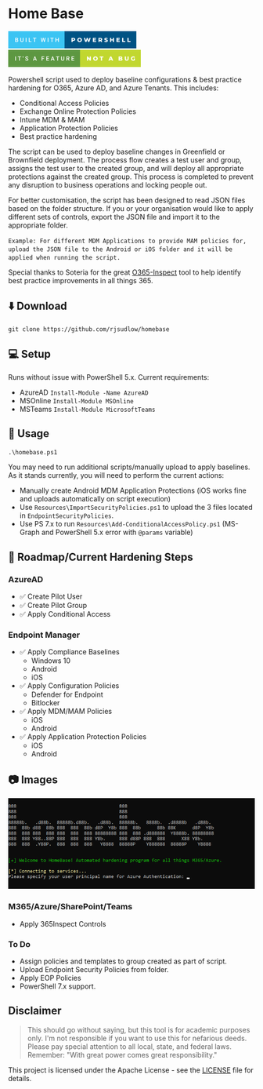 # Home Base
![Screenshot](./misc/built-with-powershell.png)
![feature-not-a-bug](./misc/it's-a-feature-not-a-bug.png)

Powershell script used to deploy baseline configurations & best practice hardening for O365, Azure AD, and Azure Tenants. This includes:
* Conditional Access Policies
* Exchange Online Protection Policies
* Intune MDM & MAM
* Application Protection Policies
* Best practice hardening

The script can be used to deploy baseline changes in Greenfield or Brownfield deployment. The process flow creates a test user and group, assigns the test user to the created group, and will deploy all appropriate protections against the created group. This process is completed to prevent any disruption to business operations and locking people out.

For better customisation, the script has been designed to read JSON files based on the folder structure. If you or your organisation would like to apply different sets of controls, export the JSON file and import it to the appropriate folder.

`Example: For different MDM Applications to provide MAM policies for, upload the JSON file to the Android or iOS folder and it will be applied when running the script.`

Special thanks to Soteria for the great [O365-Inspect](https://github.com/soteria-security/365Inspect) tool to help identify best practice improvements in all things 365.


## :arrow_down: Download
```
git clone https://github.com/rjsudlow/homebase
```


## :computer: Setup
Runs without issue with PowerShell 5.x. Current requirements:
* AzureAD `Install-Module -Name AzureAD`
* MSOnline `Install-Module MSOnline`
* MSTeams `Install-Module MicrosoftTeams`


## :rocket: Usage
```
.\homebase.ps1
```
You may need to run additional scripts/manually upload to apply baselines. As it stands currently, you will need to perform the current actions:
* Manually create Android MDM Application Protections (iOS works fine and uploads automatically on script execution)
* Use `Resources\ImportSecurityPolicies.ps1` to upload the 3 files located in `EndpointSecurityPolicies`.
* Use PS 7.x to run `Resources\Add-ConditionalAccessPolicy.ps1` (MS-Graph and PowerShell 5.x error with `@params` variable)


## :compass: Roadmap/Current Hardening Steps

### AzureAD
* :white_check_mark: Create Pilot User
* :white_check_mark: Create Pilot Group
* :white_check_mark: Apply Conditional Access

### Endpoint Manager
* :white_check_mark: Apply Compliance Baselines
  * Windows 10
  * Android
  * iOS
* :white_check_mark: Apply Configuration Policies
  * Defender for Endpoint
  * Bitlocker
* :white_check_mark: Apply MDM/MAM Policies
  * iOS
  * Android
* :white_check_mark: Apply Application Protection Policies
  * iOS
  * Android

## :camera: Images
![Screenshot](./misc/homebase-screenshot.png)

### M365/Azure/SharePoint/Teams
* Apply 365Inspect Controls


### To Do
* Assign policies and templates to group created as part of script.
* Upload Endpoint Security Policies from folder.
* Apply EOP Policies
* PowerShell 7.x support.


## Disclaimer
>This should go without saying, but this tool is for academic purposes only. I'm not responsible if you want to use this
for nefarious deeds. Please pay special attention to all local, state, and federal laws. Remember:
"With great power comes great responsibility."

This project is licensed under the Apache License - see the [LICENSE](LICENSE) file for details.
